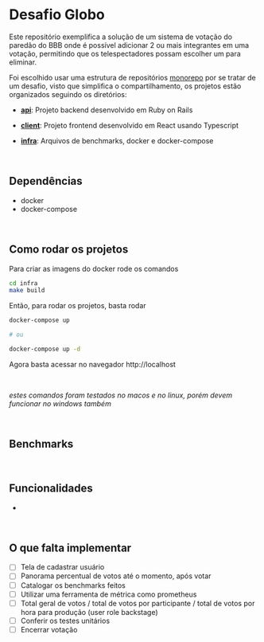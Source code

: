 # Desafio Globo

Este repositório exemplifica a solução de um sistema de votação do paredão do BBB onde é possível adicionar 2 ou mais integrantes em uma votação, permitindo que os telespectadores possam escolher um para eliminar.

Foi escolhido usar uma estrutura de repositórios [monorepo](https://en.wikipedia.org/wiki/Monorepo) por se tratar de um desafio, visto que simplifica o compartilhamento, os projetos estão organizados seguindo os diretórios:

- **[api](/api)**: Projeto backend desenvolvido em Ruby on Rails

- **[client](/client)**: Projeto frontend desenvolvido em React usando Typescript

- **[infra](/infra)**: Arquivos de benchmarks, docker e docker-compose

<br>

## Dependências

- docker
- docker-compose

<br>

## Como rodar os projetos

Para criar as imagens do docker rode os comandos

```bash
cd infra
make build
```

Então, para rodar os projetos, basta rodar

```bash
docker-compose up

# ou 

docker-compose up -d
```

Agora basta acessar no navegador http://localhost

<br>

_estes comandos foram testados no macos e no linux, porém devem funcionar no windows também_

<br>

## Benchmarks


<br>

## Funcionalidades
 - 

<br>

## O que falta implementar

- [ ] Tela de cadastrar usuário
- [ ] Panorama percentual de votos até o momento, após votar
- [ ] Catalogar os benchmarks feitos
- [ ] Utilizar uma ferramenta de métrica como prometheus
- [ ] Total geral de votos / total de votos por participante / total de votos por hora para produção (user role backstage)
- [ ] Conferir os testes unitários
- [ ] Encerrar votação

